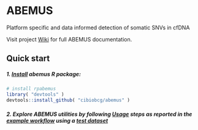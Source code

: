 # ABEMUS
Platform specific and data informed detection of somatic SNVs in cfDNA

Visit project [Wiki](https://github.com/cibiobcg/abemus/wiki) for full ABEMUS documentation.

## Quick start

##### 1. [Install](https://github.com/cibiobcg/abemus/wiki/Installation) abemus R package:
```R
# install rpabemus 
library( "devtools" )
devtools::install_github( "cibiobcg/abemus" )
```
##### 2. Explore ABEMUS utilities by following [Usage](https://github.com/cibiobcg/abemus/wiki/Usage) steps as reported in the [example workflow](https://github.com/cibiobcg/abemus/blob/master/test_example.R) using a [test dataset](https://github.com/cibiobcg/abemus_models#test-dataset)
